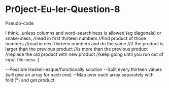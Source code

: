 # Pr0ject-Eu-ler-Question-8
Pseudo-code

I think...unless columns and word-searchiness is allowed (eg diagonals) or snake-iness,
//read in first thirteen numbers
//find product of those numbers
//read in next thirteen numbers and do the same
//if the product is larger than the previous product
//is more than the previous product\
//replace the old product with new product
//keep going until you run out of input file-ness :)

--Possible Haskell-esque/functionally solution
--Split every thirteen values (will give an array for each one)
--Map over each array separately with foldl(*) and get product

